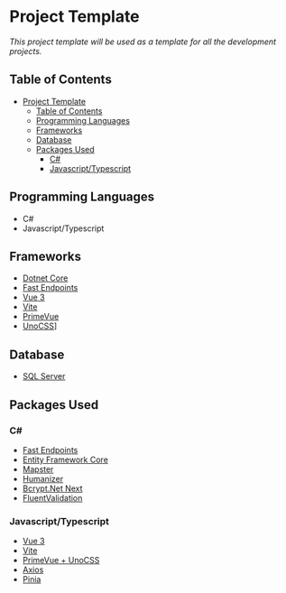 # Project Template

*This project template will be used as a template for all the development projects.*

## Table of Contents

- [Project Template](#project-template)
  - [Table of Contents](#table-of-contents)
  - [Programming Languages](#programming-languages)
  - [Frameworks](#frameworks)
  - [Database](#database)
  - [Packages Used](#packages-used)
    - [C#](#c)
    - [Javascript/Typescript](#javascripttypescript)

## Programming Languages

- C#
- Javascript/Typescript

## Frameworks

- [Dotnet Core](https://dotnet.microsoft.com/en-us/docs/core)
- [Fast Endpoints](https://fast-endpoints.com)
- [Vue 3](https://vuejs.org)
- [Vite](https://vitejs.dev)
- [PrimeVue](https://primevue.org)
- [UnoCSS](https://unocss.dev)]

## Database

- [SQL Server](https://docs.microsoft.com/en-us/sql/database-engine/sql)

## Packages Used

### C\#

- [Fast Endpoints](https://fast-endpoints.com)
- [Entity Framework Core](https://learn.microsoft.com/en-us/ef/core/)
- [Mapster](https://github.com/MapsterMapper/Mapster)
- [Humanizer](https://github.com/Humanizr/Humanizer)
- [Bcrypt.Net Next](https://www.nuget.org/packages/BCrypt.Net-Next)
- [FluentValidation](https://fluentvalidation.net)

### Javascript/Typescript

- [Vue 3](https://vuejs.org)
- [Vite](https://vitejs.dev)
- [PrimeVue + UnoCSS](https://tailwind.primevue.org)
- [Axios](https://axios.org)
- [Pinia](https://pinia.vuejs.org)
